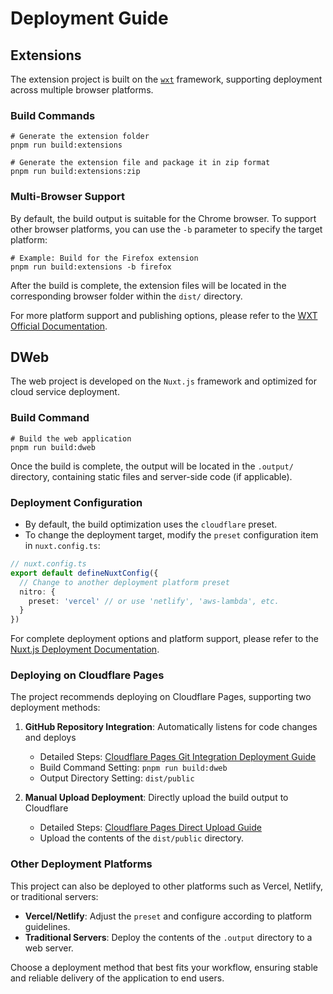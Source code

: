 # Deployment Guide

## Extensions

The extension project is built on the [`wxt`](https://wxt.dev) framework, supporting deployment across multiple browser platforms.

### Build Commands

```shell
# Generate the extension folder
pnpm run build:extensions

# Generate the extension file and package it in zip format
pnpm run build:extensions:zip
```

### Multi-Browser Support

By default, the build output is suitable for the Chrome browser. To support other browser platforms, you can use the `-b` parameter to specify the target platform:

```shell
# Example: Build for the Firefox extension
pnpm run build:extensions -b firefox
```

After the build is complete, the extension files will be located in the corresponding browser folder within the `dist/` directory.

For more platform support and publishing options, please refer to the [WXT Official Documentation](https://wxt.dev/guide/essentials/publishing.html).

## DWeb

The web project is developed on the `Nuxt.js` framework and optimized for cloud service deployment.

### Build Command

```shell
# Build the web application
pnpm run build:dweb
```

Once the build is complete, the output will be located in the `.output/` directory, containing static files and server-side code (if applicable).

### Deployment Configuration

- By default, the build optimization uses the `cloudflare` preset.
- To change the deployment target, modify the `preset` configuration item in `nuxt.config.ts`:

```typescript
// nuxt.config.ts
export default defineNuxtConfig({
  // Change to another deployment platform preset
  nitro: {
    preset: 'vercel' // or use 'netlify', 'aws-lambda', etc.
  }
})
```

For complete deployment options and platform support, please refer to the [Nuxt.js Deployment Documentation](https://nuxt.com/docs/getting-started/deployment).

### Deploying on Cloudflare Pages

The project recommends deploying on Cloudflare Pages, supporting two deployment methods:

1. **GitHub Repository Integration**: Automatically listens for code changes and deploys

   - Detailed Steps: [Cloudflare Pages Git Integration Deployment Guide](https://developers.cloudflare.com/pages/get-started/git-integration/)
   - Build Command Setting: `pnpm run build:dweb`
   - Output Directory Setting: `dist/public`

2. **Manual Upload Deployment**: Directly upload the build output to Cloudflare
   - Detailed Steps: [Cloudflare Pages Direct Upload Guide](https://developers.cloudflare.com/pages/get-started/direct-upload/)
   - Upload the contents of the `dist/public` directory.

### Other Deployment Platforms

This project can also be deployed to other platforms such as Vercel, Netlify, or traditional servers:

- **Vercel/Netlify**: Adjust the `preset` and configure according to platform guidelines.
- **Traditional Servers**: Deploy the contents of the `.output` directory to a web server.

Choose a deployment method that best fits your workflow, ensuring stable and reliable delivery of the application to end users.

